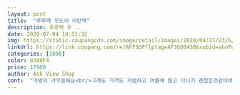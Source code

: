 ```yaml
---
layout: post 
title:  "루루백 우드리 라탄백" 
description: 루루백 우 ..
date: 2020-07-04 14:51:32 
img: https://static.coupangcdn.com/image/retail/images/2020/04/27/23/5/efc56939-12d9-411b-978a-46e77ca3080b.jpg 
linkUrl: https://link.coupang.com/re/AFFSDP?lptag=AF3600438&subid=ahnPublicAsk&pageKey=25011865&itemId=97272298&vendorItemId=3176417031&traceid=V0-113-237b2d67255c8182 
categories: [1008] 
color: 03A9F4 
price: 17900 
author: Ask View Shop 
cont:  "가방이 갸우뚱해요<br/>그래도 가격도 저렴하고 여름에 들고 다니기 괜찮은것같아여.<br/><br/>그래두 이뻐서 그냥 매려구요<br/>그리고 밑에 부분이 저렇게 씹혀서 와가지곤 가방이 제대로 못서요ㅜㅜㅜ<br/>손잡이 플라스틱같다 하시는분 있는데 괜찮아욬ㅋㅋㅋㅋ오히려 나무면 더 무겁고 골동품 느낌날듯... <br/><br/>싸구려 느낌 1도 안나고 어디 해변가 놀러긴듯한.<br/>느낌도나고 뭔가 느낌있었어여 ㅋㅋㅋㅋ저는 추천합니다<br/>안에 끈도 있어서 맬수도있고<br/>이뻐요<br/>이쁘긴 해요.<br/> 하지만 흠집(?) 이음새(?)같은게 보이내요.<br/><br/>이쁜데 리본묶기 넘 힘들어요ㅋㅋㅋ<br/>잘 펴지지도 않고요ㅠㅠㅠ<br/>제가 비스듬이 찍은것처럼 보일까봐 커터칼을 똑바로 세워서 비교해봣어요<br/>좋아요  상품평이 제각각인데 제대로 된 제품 받으신분들은 대만족하실듯요 싼티난다 하신분도 계시던데 이가격에 이정도면  좋은거 아닐까 싶어요 들고다니기 적당한 사이즈에 시원하고 여름에 제격인듯요<br/>흔하지않고 정말 좋은거같애요<br/>" 
---
```


